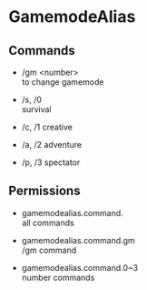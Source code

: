 # GamemodeAlias

## Commands

- /gm \<number>  
to change gamemode

- /s, /0  
survival

- /c, /1
creative

- /a, /2
adventure

- /p, /3
spectator

## Permissions

- gamemodealias.command.  
all commands

- gamemodealias.command.gm  
/gm command

- gamemodealias.command.0~3  
number commands
